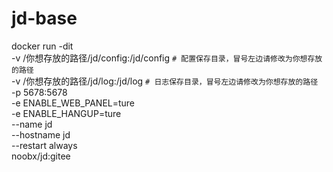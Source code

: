 # jd-base
docker run -dit \
	-v /你想存放的路径/jd/config:/jd/config `# 配置保存目录，冒号左边请修改为你想存放的路径` \
	-v /你想存放的路径/jd/log:/jd/log `# 日志保存目录，冒号左边请修改为你想存放的路径` \
	-p 5678:5678 \
	-e ENABLE_WEB_PANEL=ture \
	-e ENABLE_HANGUP=ture \
	--name jd \
	--hostname jd \
	--restart always \
	noobx/jd:gitee
